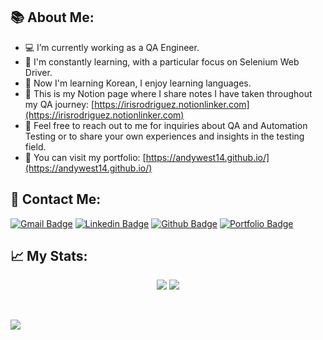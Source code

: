 ## 📚 About Me:
- 💻 I’m currently working as a QA Engineer.
- 📖 I'm constantly learning, with a particular focus on Selenium Web Driver.
- 📓 Now I'm learning Korean, I enjoy learning languages.
- 📒 This is my Notion page where I share notes I have taken throughout my QA journey: [https://irisrodriguez.notionlinker.com](https://irisrodriguez.notionlinker.com)
- 💬 Feel free to reach out to me for inquiries about QA and Automation Testing or to share your own experiences and insights in the testing field.
- 👀 You can visit my portfolio: [https://andywest14.github.io/](https://andywest14.github.io/)
  

## 📩 Contact Me:

[![Gmail Badge](https://img.shields.io/badge/-Gmail-c14438?style=social&logo=Gmail&link=mailto:irisrubiroa@gmail.com&color=white)](mailto:irisrubiroa@gmail.com)
[![Linkedin Badge](https://img.shields.io/badge/LinkedIn_-%230A66C2?style=social&logo=LinkedIn&link=https%3A%2F%2Fwww.linkedin.com%2Fin%2FirisrodriguezA%2F)](https://www.linkedin.com/in/irisrodriguezA/) 
[![Github Badge](https://img.shields.io/badge/Github_-grey?style=social&logo=github&link=https%3A%2F%2Fgithub.com%2FAndyWest14)](https://github.com/AndyWest14) 
[![Portfolio Badge](https://img.shields.io/badge/Portfolio_-Black?style=social&logo=protondrive&logoColor=%23212121&color=%23212121&link=https%3A%2F%2Fandywest14.github.io%2F)](https://andywest14.github.io/)


## 📈 My Stats:
<p align="center">
<a href="https://github.com/AndyWest14">
  <img  src="https://github-readme-stats.vercel.app/api?username=AndyWest14&count_private=true&show_icons=true&theme=tokyonight" /></a>
<a href="[https://github.com/AndyWest14/](https://github.com/AndyWest14)">
  <img  src="https://github-readme-stats.vercel.app/api/top-langs/?username=AndyWest14&layout=compact&theme=tokyonight" /></a>
<p>&nbsp;</p>

 <a href="https://github.com/AndyWest14"> <img src="https://komarev.com/ghpvc/?username=AndyWest14&label=Profile+Views&color=grey&style=for-the-badge" /></a>
